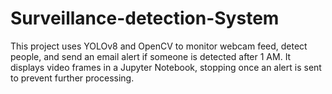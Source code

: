 # Surveillance-detection-System
 This project uses YOLOv8 and OpenCV to monitor webcam feed, detect people, and send an email alert if someone is detected after 1 AM. It displays video frames in a Jupyter Notebook, stopping once an alert is sent to prevent further processing.
